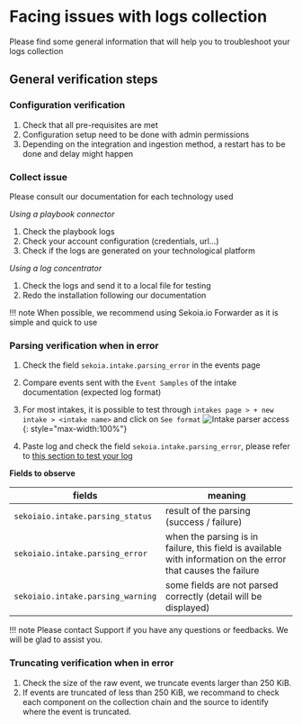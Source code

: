# Facing issues with logs collection

Please find some general information that will help you to troubleshoot your logs collection

## General verification steps

### Configuration verification

1. Check that all pre-requisites are met
2. Configuration setup need to be done with admin permissions
3. Depending on the integration and ingestion method, a restart has to be done and delay might happen

### Collect issue

Please consult our documentation for each technology used

*Using a playbook connector*

1. Check the playbook logs
2. Check your account configuration (credentials, url...)
3. Check if the logs are generated on your technological platform

*Using a log concentrator*

1. Check the logs and send it to a local file for testing
2. Redo the installation following our documentation

!!! note
   When possible, we recommend using Sekoia.io Forwarder as it is simple and quick to use

### Parsing verification when in error

1. Check the field `sekoia.intake.parsing_error` in the events page
2. Compare events sent with the `Event Samples` of the intake documentation (expected log format)
3. For most intakes, it is possible to test through `intakes page > + new intake > <intake name>` and click on `See format`
![Intake parser access](/assets/operation_center/intakes/Intake_parser_access.png){: style="max-width:100%"}

4. Paste log and check the field `sekoia.intake.parsing_error`, please refer to [this section to test your log](https://docs.sekoia.io/xdr/features/collect/intakes/#panel-overview)

**Fields to observe**

|fields|meaning|
|--|--|
|`sekoiaio.intake.parsing_status`|result of the parsing (success / failure)|
|`sekoiaio.intake.parsing_error`|when the parsing is in failure, this field is available with information on the error that causes the failure|
|`sekoiaio.intake.parsing_warning`|some fields are not parsed correctly (detail will be displayed)|

!!! note
   Please contact Support if you have any questions or feedbacks. We will be glad to assist you.

### Truncating verification when in error

1. Check the size of the raw event, we truncate events larger than 250 KiB.
2. If events are truncated of less than 250 KiB, we recommand to check each component on the collection chain and the source to identify where the event is truncated. 
